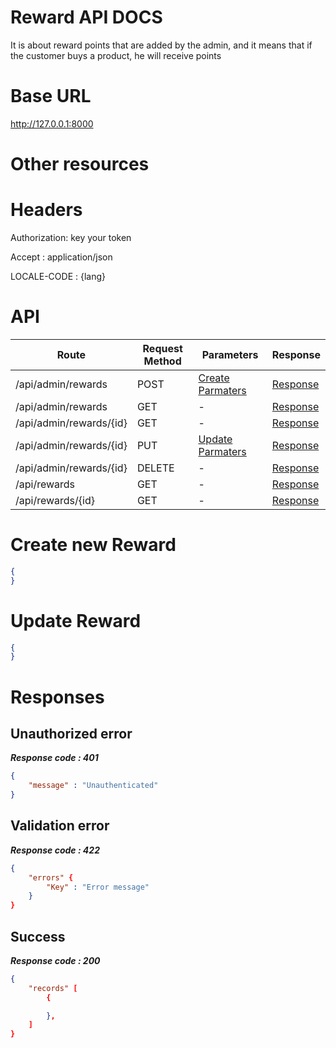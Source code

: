 # Reward API DOCS
It is about reward points that are added by the admin, and it means that if the customer buys a product, he will receive points
# Base URL
http://127.0.0.1:8000

# Other resources 

 
# Headers

Authorization: key your token

Accept : application/json

LOCALE-CODE : {lang}


# API 

| Route                        | Request Method | Parameters | Response  |
| -----------                  | -----------    |----------- |---------- |
| /api/admin/rewards            | POST           |  [Create Parmaters](#Create)|[Response](#Response)|
| /api/admin/rewards | GET           |-|  [Response](#Response)         |
|/api/admin/rewards/{id}         | GET           |  - |  [Response](#Response)         |
|/api/admin/rewards/{id}        |PUT           |  [Update Parmaters](#Update)|[Response](#Response)     |
|/api/admin/rewards/{id}        |DELETE           |  -|[Response](#Response)| 
|/api/rewards        |GET           |-| [Response](#Response)|
|/api/rewards/{id}        |GET           |-|[Response](#Response)|


# <a name="Create"> </a> Create new Reward 

```json
{
} 
```

# <a name="Update"> </a> Update Reward

```json
{
} 
```
# <a name="Response"> </a> Responses 

## Unauthorized error

__*Response code : 401*__
```json 
{
    "message" : "Unauthenticated"
}
```

## Validation error 
__*Response code : 422*__

```json 
{
    "errors" {
        "Key" : "Error message"
    }
}
```
## Success  
__*Response code : 200*__
```json 
{
    "records" [
        {

        },
    ]
}
```

